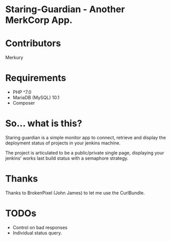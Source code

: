 Staring-Guardian - Another MerkCorp App.
======================

Contributors
======================
Merkury

Requirements
======================
* PHP ^7.0
* MariaDB (MySQL) 10.1
* Composer

So... what is this?
======================
Staring guardian is a simple monitor app to connect, retrieve and display the 
deployment status of projects in your jenkins machine.

The project is articulated to be a public/private single page, displaying
your jenkins' works last build status with a semaphore strategy.

Thanks
======================
Thanks to BrokenPixel (John James) to let me use the CurlBundle.
 
TODOs
======================

* Control on bad responses
* Individual status query.

